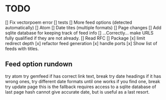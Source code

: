 # TODO

[] Fix vectorpoem error
[] tests
[] More feed options (detected automatically)
    [] Atom
    [] Date tites (multiple formats)
    [] Page changes
        [] Add sqlite database for keeping track of feed info
[] ...Correctly... make URLS fully qualified if they are not already.
    [] Read RFC
[] Package
[x] limit redirect depth
[x] refactor feed generation
[x] handle ports
[x] Show list of feeds with titles.

## Feed option rundown

try atom
try gemfeed
    if has correct link text, break
try date headings
    if it has wrong ones, try different date formats until one works
    if you find one, break
try update page
    this is the fallback
    requires access to a sqlite database of last page hash
    cannot give accurate date, but is useful as a last resort.